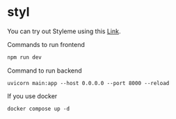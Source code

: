 # styl

You can try out Styleme using this [Link](https://styleme.bhargavyagnik.com/).


Commands to run frontend 

```jsx
npm run dev
```

Command to run backend
```
uvicorn main:app --host 0.0.0.0 --port 8000 --reload
```
If you use docker
```
docker compose up -d
```